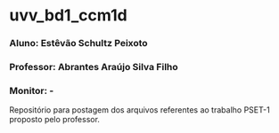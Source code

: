 # uvv_bd1_ccm1d
### Aluno: Estêvão Schultz Peixoto
### Professor: Abrantes Araújo Silva Filho
### Monitor: -
Repositório para postagem dos arquivos referentes ao trabalho PSET-1 proposto pelo professor.
